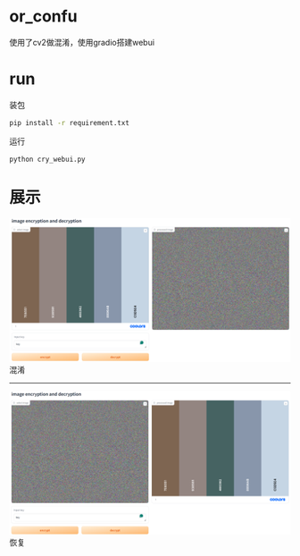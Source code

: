 # or_confu

使用了cv2做混淆，使用gradio搭建webui

# run

装包

```bash
pip install -r requirement.txt
```

运行
```
python cry_webui.py
```

# 展示

![](images/1.png)
混淆

---

![](images/2.png)
恢复